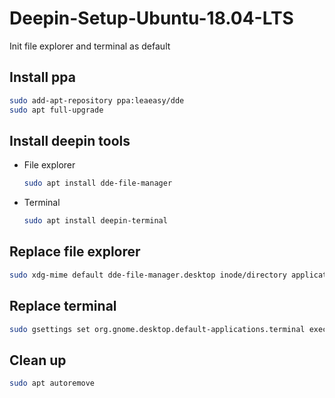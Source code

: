 # Deepin-Setup-Ubuntu-18.04-LTS
Init file explorer and terminal as default

## Install ppa
```bash
sudo add-apt-repository ppa:leaeasy/dde
sudo apt full-upgrade
```
## Install deepin tools
- File explorer
  ```bash
  sudo apt install dde-file-manager
  ```
- Terminal
  ```bash
  sudo apt install deepin-terminal
  ``` 
## Replace file explorer
```bash
sudo xdg-mime default dde-file-manager.desktop inode/directory application/x-gnome-saved-search
```
## Replace terminal
```bash
sudo gsettings set org.gnome.desktop.default-applications.terminal exec 'deepin-terminal'
```
## Clean up 
```bash
sudo apt autoremove
```
